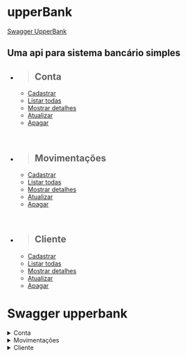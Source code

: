 # upperBank


[Swagger UpperBank](https://app.swaggerhub.com/apis/LUANSSRR/UpperBank/1.0.0)

## Uma api para sistema bancário simples

- > <h2>Conta</h2>
  - [Cadastrar](#cadastrar-uma-conta)
  - [Listar todas](#listar-todas-contas)
  - [Mostrar detalhes](#mostrar-detalhes-de-uma-conta)
  - [Atualizar](#atualização-conta)
  - [Apagar](#apagar-conta)

<br/>

- > <h2>Movimentações</h2>
  - [Cadastrar](#cadastrar-uma-movimentaçao)
  - [Listar todas](#listar-todas-movimentações-de-uma-conta)
  - [Mostrar detalhes](#mostrar-detalhes-de-uma-movimentação)
  - [Atualizar](#atualização-movimentaçao)
  - [Apagar](#apagar-movimentaçao)

<br/>

- > <h2>Cliente</h2>
  - [Cadastrar](#cadastrar-um-cliente)
  - [Listar todas](#listar-todos-clientes)
  - [Mostrar detalhes](#mostrar-detalhes-de-um-cliente)
  - [Atualizar](#atualização-cliente)
  - [Apagar](#apagar-cliente)

<h1>Swagger upperbank</h1>

<details>
<summary>Conta</summary>

<br>

<details>
<summary> <b style="color:green">POST</b> /upperbank/api/conta</summary>

<br/>

# Cadastrar uma conta

<br/>

### Requisição:

```json
{
    "agencia": 1234,
    "conta": 44444,
    "digito": 1,
    "cliente": [
        {    
            "id": 0,
            "nome": "Luan Reis",
            "dataNascimento": "16/02/2023 - 14:00:00",
            "cpf": "40587128801"
        }
    ],
    "movimentacao": [
        {
            "id": 0,
            "nome": "Pagamento de conta",
            "tipo": 65,
            "agenciaDestino": 1231,
            "contaDestino": 12343,
            "digitoContaDestino": 1,
            "data": "16/02/2023 - 14:00:00",
            "status": "A",
            "valor": 0.0,
            "descricao": "Pagamento"
        }
    ],
    "dataAbertura": "16/02/2023 - 14:00:00",
    "senha": 12345678,
    "status": "A",
    "saldo": 0.0,
    "limite": 0.0
}
```

<br/>

### Responses:

`status code: 200`

#### Tipo do body: <b>Application/json</b>

```json
{
    "id": 1,
    "agencia": 1234,
    "conta": 44444,
    "digito": 1,
    "cliente": [
        {   
            "id": 1,
            "nome": "Luan Reis",
            "dataNascimento": "16/02/2023 - 14:00:00",
            "cpf": "40587128801"
        }
    ],
    "movimentacao": [
        {
            "id": 1,
            "nome": "Pagamento de conta",
            "tipo": 65,
            "agenciaDestino": 1231,
            "contaDestino": 12343,
            "digitoContaDestino": 1,
            "data": "16/02/2023 - 14:00:00",
            "status": "A",
            "valor": 0.0,
            "descricao": "Pagamento"
        }
    ],
    "dataAbertura": "16/02/2023 - 14:00:00",
    "senha": 12345678,
    "status": "A",
    "saldo": 0.0,
    "limite": 0.0
}
```

<br/>
<hr>

`status code: 400`

#### Tipo do body: <b>Application/json</b>

```json
{
  "retorno": "{Mensagem de erro da regra de negocio}"
}
```

<br/>
</details>

<details>
<summary> <b style="color:cyan">GET</b> /upperbank/api/conta</summary>

<br/>

# Listar todas contas

<br/>

### Responses:

`status code: 200`

#### Tipo do body: <b>Application/json</b>

```json
[
  {
    "id": 1,
    "agencia": 1234,
    "conta": 44444,
    "digito": 1,
    "cliente": [
        {    
            "id": 1,
            "nome": "Luan Reis",
            "dataNascimento": "16/02/2023 - 14:00:00",
            "cpf": "40587128801"
        }
    ],
    "movimentacao": [
        {
            "id": 1,
            "nome": "Pagamento de conta",
            "tipo": 65,
            "agenciaDestino": 1231,
            "contaDestino": 12343,
            "digitoContaDestino": 1,
            "data": "16/02/2023 - 14:00:00",
            "status": "A",
            "valor": 0.0,
            "descricao": "Pagamento"
        }
    ],
    "dataAbertura": "16/02/2023 - 14:00:00",
    "senha": 12345678,
    "status": "A",
    "saldo": 0.0,
    "limite": 0.0
  }
]
```

<br/>
<hr>

`status code: 204`

#### Tipo do body: <b>Application/json</b>

```json
{
  "retorno": "Não há contas para retornar"
}
```

<br/>
<hr>

`status code: 400`

#### Tipo do body: <b>Application/json</b>

```json
{
  "retorno": "{Mensagem de erro da regra de negocio}"
}
```

</details>

<details>
<summary> <b style="color:cyan">GET</b> /upperbank/api/conta/${ID}</summary>

# Mostrar detalhes de uma conta

<br/>

### Responses:

`status code: 200`

#### Tipo do body: <b>Application/json</b>

```json
{
    "id": 1,
    "agencia": 1234,
    "conta": 44444,
    "digito": 1,
    "cliente": [
        {   
            "id": 1,
            "nome": "Luan Reis",
            "dataNascimento": "16/02/2023 - 14:00:00",
            "cpf": "40587128801"
        }
    ],
    "movimentacao": [
        {
            "id": 1,
            "nome": "Pagamento de conta",
            "tipo": 65,
            "agenciaDestino": 1231,
            "contaDestino": 12343,
            "digitoContaDestino": 1,
            "data": "16/02/2023 - 14:00:00",
            "status": "A",
            "valor": 0.0,
            "descricao": "Pagamento"
        }
    ],
    "dataAbertura": "16/02/2023 - 14:00:00",
    "senha": 12345678,
    "status": "A",
    "saldo": 0.0,
    "limite": 0.0
}
```

<br/>
<hr>

`status code: 204`

#### Tipo do body: <b>Application/json</b>

```json
{
  "retorno": "Conta inexistente"
}
```

<br/>
<hr>

`status code: 400`

#### Tipo do body: <b>Application/json</b>

```json
{
  "retorno": "{Mensagem de erro da regra de negocio}"
}
```

</details>

<details>
<summary> <b style="color:orange">UPDATE</b> /upperbank/api/conta</summary>

<br/>

# Atualização conta

### Requisição:

```json
{
    "id": 1,
    "agencia": 1234,
    "conta": 44444,
    "digito": 1,
    "cliente": [
        {
            "id": 1, 
            "nome": "Luan Reis",
            "dataNascimento": "16/02/2023 - 14:00:00",
            "cpf": "40587128801"
        }
    ],
    "movimentacao": [
        {
            "id": 1,
            "nome": "Pagamento de conta",
            "tipo": 65,
            "agenciaDestino": 1231,
            "contaDestino": 12343,
            "digitoContaDestino": 1,
            "data": "16/02/2023 - 14:00:00",
            "status": "A",
            "valor": 0.0,
            "descricao": "Pagamento"
        }
    ],
    "dataAbertura": "16/02/2023 - 14:00:00",
    "senha": 12345678,
    "status": "A",
    "saldo": 0.0,
    "limite": 0.0
}
```

<br/>

<br/>

### Responses:

`status code: 200`

#### Tipo do body: <b>Application/json</b>

```json
{
    "id": 1,
    "agencia": 1234,
    "conta": 44444,
    "digito": 1,
    "cliente": [
        { 
            "id": 1, 
            "nome": "Luan Reis",
            "dataNascimento": "16/02/2023 - 14:00:00",
            "cpf": "40587128801"
        }
    ],
    "movimentacao": [
        {
            "id": 1,
            "nome": "Pagamento de conta",
            "tipo": 65,
            "agenciaDestino": 1231,
            "contaDestino": 12343,
            "digitoContaDestino": 1,
            "data": "16/02/2023 - 14:00:00",
            "status": "A",
            "valor": 0.0,
            "descricao": "Pagamento"
        }
    ],
    "dataAbertura": "16/02/2023 - 14:00:00",
    "senha": 12345678,
    "status": "A",
    "saldo": 0.0,
    "limite": 0.0
}
```

<br/>
<hr>

`status code: 400`

#### Tipo do body: <b>Application/json</b>

```json
{
  "retorno": "{Mensagem de erro da regra de negocio}"
}
```

</details>

<details>
<summary> <b style="color:red">DELETE</b> /upperbank/api/conta/${id}</summary>

<br/>

# Apagar conta

<br/>

### Responses:

`status code: 200`

#### Tipo do body: <b>Application/json</b>

```json
{
  "retorno": "Apagado com sucesso"
}
```

<br/>
<hr>

`status code: 400`

#### Tipo do body: <b>Application/json</b>

```json
{
  "retorno": "{Mensagem de erro da regra de negocio}"
}
```

</details>

<br/><br/>

# Tabela banco de dados

|  campo  |      tipo       | obrigatório | descrição                                                     |
| :-----: | :-------------: | :---------: | ------------------------------------------------------------- |
|   id    |       int       |     sim     | Id da conta com auto-incremento                               |
| agencia |       int       |     sim     | numero da agencia                                             |
|  conta  |       int       |     sim     | numero da conta                                               |
| cliente |   fk_cliente    |     sim     | uma conta pode ter um ou mais clientes.                       |
| cliente | fk_movimentacao |     sim     | uma conta pode ter nenhuma ou várias movimentações.           |
|  data   |      date       |     sim     | data da abertura da conta                                     |
|  senha  |       int       |     sim     | senha da conta                                                |
| status  |     char(1)     |     sim     | Status da conta sendo "A" ativo, "E" encerrada, "B" bloqueada |
|  saldo  |  number(10,2)   |     sim     | saldo da conta                                                |
| limite  |  number(10,2)   |     sim     | limite da conta                                               |

</details>

<details>
<summary>Movimentações</summary>

<br>

<details>
<summary> <b style="color:green">POST</b> /upperbank/api/movimentacao</summary>

<br/>

# Cadastrar uma movimentação

<br/>

### Requisição:

```json
{
    "nome": "Pagamento",
    "tipo": 5,
    "agenciaDestino": 1231,
    "contaDestino": 12343,
    "digitoContaDestino": 1,
    "data": "2023-03-07T17:07:21.226+00:00",
    "status": "A",
    "valor": 0.0,
    "descricao": "Pagamento"
}
```

<br/>

### Responses:

`status code: 200`

#### Tipo do body: <b>Application/json</b>

```json
{
  "id": 0,
  "nome": "Pagamento",
  "tipo": 5,
  "agenciaDestino": 1231,
  "contaDestino": 12343,
  "digitoContaDestino": 1,
  "data": "2023-03-07T17:07:21.226+00:00",
  "status": "A",
  "valor": 0.0,
  "descricao": "Pagamento"
}
```

<br/>
<hr>

`status code: 400`

#### Tipo do body: <b>Application/json</b>

```json
{
  "retorno": "{Mensagem de erro da regra de negocio}"
}
```

<br/>
</details>

 <details>
<summary> <b style="color:cyan">GET</b> /upperbank/api/movimentação</summary>

<br/>

# Listar todas movimentações de uma conta

<br/>

### Responses:

`status code: 200`

#### Tipo do body: <b>Application/json</b>

```json
[
    {
    "id": 0,
    "nome": "Pagamento",
    "tipo": 5,
    "agenciaDestino": 1231,
    "contaDestino": 12343,
    "digitoContaDestino": 1,
    "data": "2023-03-07T17:07:21.226+00:00",
    "status": "A",
    "valor": 0.0,
    "descricao": "Pagamento"
  },
 {
    "id": 1,
    "nome": "Pagamento",
    "tipo": 5,
    "agenciaDestino": 1231,
    "contaDestino": 12343,
    "digitoContaDestino": 1,
    "data": "2023-03-07T17:07:21.226+00:00",
    "status": "A",
    "valor": 0.0,
    "descricao": "Pagamento"
}
]
```

<br/>
<hr>

`status code: 204`

#### Tipo do body: <b>Application/json</b>

```json
{
  "retorno": "Não há movimentações para retornar"
}
```

<br/>

`status code: 400`

#### Tipo do body: <b>Application/json</b>

```json
{
  "retorno": "{Mensagem de erro da regra de negocio}"
}
```

</details>

<details>
<summary> <b style="color:cyan">GET</b> /upperbank/api/movimentação/${ID}</summary>

<br/>

# Mostrar detalhes de uma movimentação

<br/>

### Responses:

`status code: 200`

#### Tipo do body: <b>Application/json</b>

```json
{
  "id": 1,
  "nome": "Pagamento",
  "tipo": 5,
  "agenciaDestino": 1231,
  "contaDestino": 12343,
  "digitoContaDestino": 1,
  "data": "2023-03-07T17:07:21.226+00:00",
  "status": "A",
  "valor": 0.0,
  "descricao": "Pagamento"
}
```

<br/>
<hr>

`status code: 204`

#### Tipo do body: <b>Application/json</b>

```json
{
  "retorno": "Movimentação inexistente"
}
```

<br/>
<hr>

`status code: 400`

#### Tipo do body: <b>Application/json</b>

```json
{
  "retorno": "{Mensagem de erro da regra de negocio}"
}
```

</details>

<details>
<summary> <b style="color:orange">UPDATE</b> /upperbank/api/movimentacao</summary>

<br/>

# Atualização movimentaçao

### Requisição:

```json
{
  "id": 1,
  "nome": "Pagamento",
  "tipo": 5,
  "agenciaDestino": 1231,
  "contaDestino": 12343,
  "digitoContaDestino": 1,
  "data": "2023-03-07T17:07:21.226+00:00",
  "status": "A",
  "valor": 0.0,
  "descricao": "Pagamento"
}
```

<br/>

<br/>

### Responses:

`status code: 200`

#### Tipo do body: <b>Application/json</b>

```json
{
  "id": 1,
  "nome": "Pagamento",
  "tipo": 5,
  "agenciaDestino": 1231,
  "contaDestino": 12343,
  "digitoContaDestino": 1,
  "data": "2023-03-07T17:07:21.226+00:00",
  "status": "A",
  "valor": 0.0,
  "descricao": "Pagamento"
}
```

<br/>
<hr>

`status code: 400`

#### Tipo do body: <b>Application/json</b>

```json
{
  "retorno": "{Mensagem de erro da regra de negocio}"
}
```

</details>

<details>
<summary> <b style="color:red">DELETE</b> /upperbank/api/movimentacao/${id}</summary>

<br/>

# Apagar movimentação

<br/>

### Responses:

`status code: 200`

#### Tipo do body: <b>Application/json</b>

```json
{
  "retorno": "Apagado com sucesso"
}
```

<br/>
<hr>

`status code: 400`

#### Tipo do body: <b>Application/json</b>

```json
{
  "retorno": "{Mensagem de erro da regra de negocio}"
}
```

</details>

<br/><br/>

# Tabela banco de dados

|      campo       |     tipo     | obrigatório | descrição                                                  |
| :--------------: | :----------: | :---------: | ---------------------------------------------------------- |
|        id        |     int      |     sim     | Id da movimentação com auto-incremento                     |
|       nome       | varchar(100) |     sim     | nome da movimentação                                       |
|       tipo       |     int      |     sim     | 1 - Pagamentos, 2 - Transferencias                         |
|    ag_destino    |     int      |     sim     | numero da agencia destino para o pagamento                 |
|  conta_destino   |     int      |     sim     | numero da conta destino para o pagamento                   |
| digito_c_destino |     int      |     sim     | numero da conta destino para o pagamento                   |
|       data       |     date     |     sim     | data da abertura da movimentação                           |
|      status      |   char(1)    |     sim     | Status da movimentação sendo "C" concluida, "A" : Abortada |
|      valor       | number(10,2) |     sim     | Valor que foi na movimentação                              |
|    descricao     | varchar(50)  |     sim     | Descrição sobre a movimentação                             |

</details>


<details>
<summary>Cliente</summary>

<br>

<details>
<summary> <b style="color:green">POST</b> /upperbank/api/cliente</summary>

<br/>

# Cadastrar um cliente

<br/>

### Requisição:

```json
{ 
    "cpf": "40587128801",
    "nome": "Luan Reis",
    "dataNascimento": "19/11/1995",
}
```

<br/>

### Responses:

`status code: 200`

#### Tipo do body: <b>Application/json</b>

```json
{    
    "id": 1,
    "cpf": "40587128801",
    "nome": "Luan Reis",
    "dataNascimento": "19/11/1995",
}
```

<br/>
<hr>

`status code: 400`

#### Tipo do body: <b>Application/json</b>

```json
{
  "retorno": "{Mensagem de erro da regra de negocio}"
}
```

<br/>
</details>

 <details>
<summary> <b style="color:cyan">GET</b> /upperbank/api/cliente</summary>

<br/>

# Listar todos clientes

<br/>

### Responses:

`status code: 200`

#### Tipo do body: <b>Application/json</b>

```json
[
  {
    "id": 1,
    "cpf": "40587128801",
    "nome": "Luan Reis",
    "dataNascimento": "19/11/1955",
  },
  {
    "id": 2,
    "cpf": "222312332132",
    "nome": "Ana Paula",
    "dataNascimento": "20/10/2000",
  }
]
```

<br/>
<hr>

`status code: 204`

#### Tipo do body: <b>Application/json</b>

```json
{
  "retorno": "Não há cliente para retornar"
}
```

<br/>

`status code: 400`

#### Tipo do body: <b>Application/json</b>

```json
{
  "retorno": "{Mensagem de erro da regra de negocio}"
}
```

</details>

<details>
<summary> <b style="color:cyan">GET</b> /upperbank/api/cliente/${id}</summary>

<br/>

# Mostrar detalhes de um cliente

<br/>

### Responses:

`status code: 200`

#### Tipo do body: <b>Application/json</b>

```json
{ 
    "id": 1,
    "cpf": "40587128801",
    "nome": "Luan Reis",
    "dataNascimento": "19/11/1955",
  }
```

<br/>
<hr>

`status code: 204`

#### Tipo do body: <b>Application/json</b>

```json
{
  "retorno": "cliente inexistente"
}
```

<br/>
<hr>

`status code: 400`

#### Tipo do body: <b>Application/json</b>

```json
{
  "retorno": "{Mensagem de erro da regra de negocio}"
}
```

</details>

<details>
<summary> <b style="color:orange">UPDATE</b> /upperbank/api/cliente</summary>

<br/>

# Atualização cliente

### Requisição:

```json
{ 
    "id": 1,
    "cpf": "40587128801",
    "nome": "Luan Reis",
    "dataNascimento": "19/11/1955",
  }
```

<br/>

<br/>

### Responses:

`status code: 200`

#### Tipo do body: <b>Application/json</b>

```json
{
  "id": 1,
  "cpf": "40587128801",
  "nome": "Luan Reis",
  "dataNascimento": "19/11/1955",
}
```

<br/>
<hr>

`status code: 400`

#### Tipo do body: <b>Application/json</b>

```json
{
  "retorno": "{Mensagem de erro da regra de negocio}"
}
```

</details>

<details>
<summary> <b style="color:red">DELETE</b> /upperbank/api/cliente/${id}</summary>

<br/>

# Apagar cliente

<br/>

### Responses:

`status code: 200`

#### Tipo do body: <b>Application/json</b>

```json
{
  "retorno": "Apagado com sucesso"
}
```

<br/>
<hr>

`status code: 400`

#### Tipo do body: <b>Application/json</b>

```json
{
  "retorno": "{Mensagem de erro da regra de negocio}"
}
```

</details>

<br/><br/>

# Tabela banco de dados

|     campo     |     tipo     | obrigatório | descrição                                                            |
| :-----------: | :----------: | :---------: | -------------------------------------------------------------------- |
|      id       |     int      |     sim     | id e primary key.                                                    |
|      cpf      | varchar(11)  |     sim     | CPF será unico para cada cliente, não poderá haver 2 cpf cadastrado. |
|  nm_cliente   | varchar(100) |     sim     | nome do cliente                                                      |
| dt_nascimento |     date     |     sim     | data nascimento do cliente                                           |


</details>
